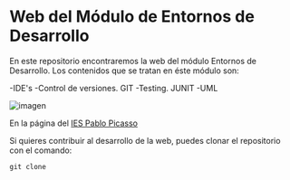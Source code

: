 # Web del Módulo de Entornos de Desarrollo

En este repositorio encontraremos la web del módulo Entornos de Desarrollo. Los contenidos que se tratan en éste módulo son:

-IDE's
-Control de versiones. GIT
-Testing. JUNIT
-UML

![imagen](https://fpiespablopicasso.es/wp-content/uploads/2022/03/LOGOTIPO-IES-PABLO-PICASSO-texto-morado.png)

En la página del [IES Pablo Picasso](https://fpiespablopicasso.es/)

Si quieres contribuir al desarrollo de la web, puedes clonar el repositorio con el comando:
```
git clone
```
